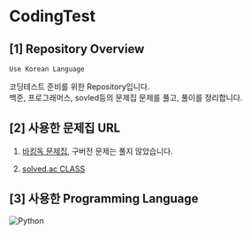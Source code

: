 # CodingTest


## [1] Repository Overview

`Use Korean Language`

코딩테스트 준비를 위한 Repository입니다.  
백준, 프로그래머스, sovled등의 문제집 문제를 풀고, 풀이를 정리합니다.

## [2] 사용한 문제집 URL  

1. [바킹독 문제집](https://www.acmicpc.net/workbook/by/BaaaaaaaaaaarkingDog), 구버전 문제는 풀지 않았습니다.  

2. [solved.ac CLASS](https://solved.ac/class)

## [3] 사용한 Programming Language

![Python](https://img.shields.io/badge/Python-3776AB?style=flat&logo=Python&logoColor=white)